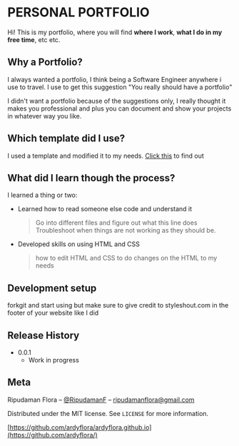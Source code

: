 # PERSONAL PORTFOLIO

Hi! This is my portfolio, where you will find **where I work**, **what I do in my free time**, etc etc.


## Why a Portfolio?

I always wanted a portfolio, I think being a Software Engineer anywhere i use to travel. I use to get this suggestion "You really should have a portfolio"

I didn't want a portfolio because of the suggestions only, I really thought it makes you professional and plus you can document and show your projects in whatever way you like.

## Which template did I use?

I used a template and modified it to my needs.
[Click this](http://www.Styleshout.com) to find out


## What did I learn though the process?

I learned a thing or two:

- Learned how to read someone else code and understand it
	> Go into different files and figure out what this line does
	> Troubleshoot when things are not working as they should be.

- Developed skills on using HTML and CSS
	> how to edit HTML and CSS to do changes on the HTML to my needs

## Development setup
forkgit and start using but make sure to give credit to styleshout.com in the footer of your website like I did

## Release History
* 0.0.1
    * Work in progress

## Meta

Ripudaman Flora – [@RipudamanF](https://twitter.com/RipudamanF) – ripudamanflora@gmail.com

Distributed under the MIT license. See ``LICENSE`` for more information.

[https://github.com/ardyflora/ardyflora.github.io](https://github.com/ardyflora/)
